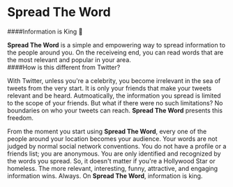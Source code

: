 Spread The Word
===============

####Information is King :crown:

**Spread The Word** is a simple and empowering way to spread information to the people around you. On the receiveing end, you can read words that are the most relevant and popular in your area.
<br/>
####How is this different from Twitter?

With Twitter, unless you're a celebrity, you become irrelevant in the sea of tweets from the very start. It is only your friends that make your tweets relevant and be heard. Autmoatically, the information you spread is limited to the scope of your friends. But what if there were no such limitations? No boundaries on who your tweets can reach. **Spread The Word** presents this freedom.

From the moment you start using **Spread The Word**, every one of the people around your location becomes your audience. Your words are not judged by normal social network conventions. You do not have a profile or a friends list; you are anonymous. You are only identified and recognized by the words you spread. So, it doesn't matter if you're a Hollywood Star or homeless. The more relevant, interesting, funny, attractive, and engaging information wins. Always. On **Spread The Word**, information is king. 
